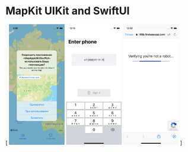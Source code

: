 # MapKit UIKit and SwiftUI




[
<img src="https://github.com/MikkiWhiteDove/MapKit/blob/main/screens/first.png" width="150" hedth="300">
<img src="https://github.com/MikkiWhiteDove/winfox/blob/main/Screens/WithPhoneWithBoard.png" width="150" hedth="300">
<img src="https://github.com/MikkiWhiteDove/winfox/blob/main/Screens/Registration.png" width="150" hedth="300">
]
